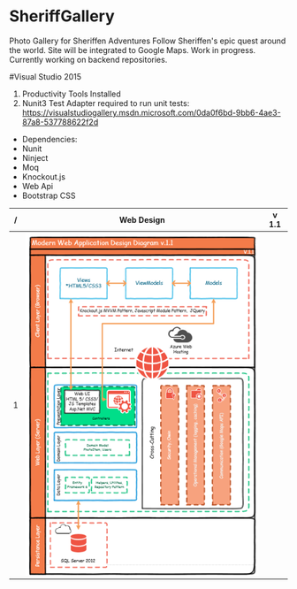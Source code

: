 # SheriffGallery
Photo Gallery for Sheriffen Adventures
Follow Sheriffen's epic quest around the world. Site will be integrated to Google Maps.
Work in progress. 
Currently working on backend repositories.

#Visual Studio 2015
1. Productivity Tools Installed
2. Nunit3 Test Adapter required to run unit tests: https://visualstudiogallery.msdn.microsoft.com/0da0f6bd-9bb6-4ae3-87a8-537788622f2d

* Dependencies:
* Nunit
* Ninject
* Moq
* Knockout.js
* Web Api
* Bootstrap CSS

/ | Web Design | v 1.1
----------- | ------ |------
1 | ![ image](https://github.com/sheriffjohn/SheriffGallery/blob/master/WebDesign.PNG) | 
 
 




